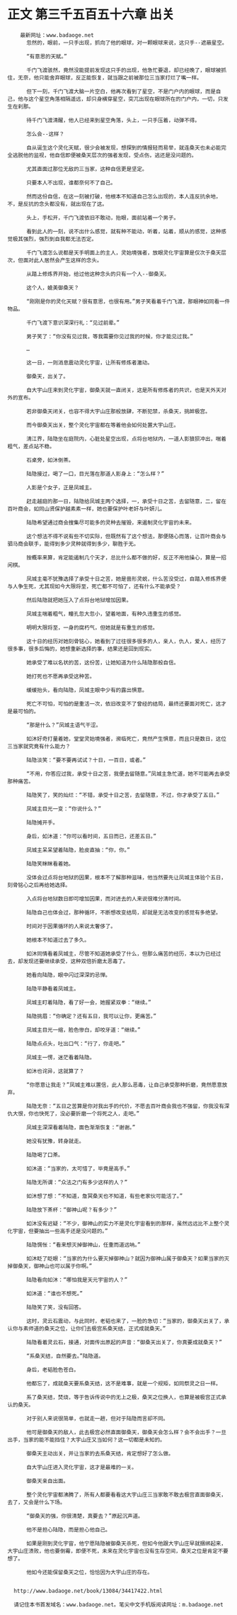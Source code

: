 # 正文 第三千五百五十六章 出关
        最新网址：www.badaoge.net
          忽然的，眼前，一只手出现，抓向了他的眼球，对一颗眼球来说，这只手--遮蔽星空。
      
          “有意思的天赋。”
      
          千门飞渡骇然，竟然没能提前发现这只手的出现，他急忙要退，却已经晚了，眼球被抓住，无奈，他只能舍弃眼球，反正能恢复，就当跟之前被那位三当家打烂了嘴一样。
      
          但下一刻，千门飞渡大脑一片空白，他再次看到了星空，不是门户内的眼球，而是自己，他与这个星空角落相隔遥远，却只身横穿星空，突兀出现在眼球所在的门户内，一切，只发生在刹那。
      
          待千门飞渡清醒，他人已经来到星空角落，头上，一只手压着，动弹不得。
      
          怎么会--这样？
      
          自从诞生这个灵化天赋，很少会被发现，想探到的情报轻而易举，就连桑天也未必能完全逃脱他的监视，他自信即便被桑天层次的强者发现，受点伤，逃还是没问题的。
      
          尤其直面过那位无敌的三当家，这种自信更是坚定。
      
          只要本人不出现，谁都奈何不了自己。
      
          然而这份自信，在这一刻被打破，他根本不知道自己怎么出现的，本人连反抗余地，不，是反抗的念头都没有，就出现在了这。
      
          头上，手松开，千门飞渡依旧不敢动，抬眼，面前站着一个男子。
      
          看到此人的一刻，说不出什么感觉，就有种不能动，听着，站着，顺从的感觉，这种感觉极其强烈，强烈到自我都无法否定。
      
          千门飞渡怎么说都是天手明面上的主人，灵始境强者，放眼灵化宇宙算是仅次于桑天层次，但面对此人居然会产生这样的念头。
      
          从踏上修炼界开始，给过他这种念头的只有一个人--御桑天。
      
          这个人，媲美御桑天？
      
          “刚刚是你的灵化天赋？很有意思，也很有用。”男子笑看着千门飞渡，那眼神如同看一件物品。
      
          千门飞渡下意识深深行礼：“见过前辈。”
      
          男子笑了：“你没有见过我，等我需要你见过我的时候，你才能见过我。”
      
          …
      
          这一日，一则消息震动灵化宇宙，让所有修炼者激动。
      
          御桑天，出关了。
      
          自大宇山庄来到灵化宇宙，御桑天就一直闭关，这是所有修炼者的共识，也是天外天对外的宣布。
      
          若非御桑天闭关，也容不得大宇山庄那般放肆，不断犯禁，杀桑天，挑衅极宫。
      
          而今御桑天出关，整个灵化宇宙都在等着他会如何处置大宇山庄。
      
          清江界，陆隐坐在庭院内，心脏处星空出现，点将台地狱内，一道人影狼狈冲出，喘着粗气，差点站不稳。
      
          石桌旁，如沐倒茶。
      
          陆隐接过，喝了一口，目光落在那道人影身上：“怎么样？”
      
          人影是个女子，正是凤城主。
      
          赶走越庭的那一日，陆隐给凤城主两个选择，一，承受十日之苦，去留随意，二，留在百叶商会，如同山贤保护越素素一样，她也要保护叶老奸与叶妍儿。
      
          陆隐希望通过商会搜集尽可能多的灵种去摧毁，来遏制灵化宇宙的未来。
      
          这个想法不得不说有些不切实际，但既然有了这个想法，那便随心而落，让百叶商会与驷马商会联手，能得到多少灵种就得到多少，聊胜于无。
      
          按概率来算，肯定能遏制几个天才，总比什么都不做的好，反正不用他操心，算是一招闲棋。
      
          凤城主毫不犹豫选择了承受十日之苦，她是兽形灵蜕，什么苦没受过，自踏入修炼界便与人争生死，尤其现如今大限将至，死亡都不可怕了，还有什么不能承受？
      
          然后陆隐就把她压入了点将台地狱增加因果。
      
          凤城主喘着粗气，瞳孔忽大忽小，望着地面，有种久违重生的感觉。
      
          明明大限将至，一身的腐朽气，但她就是有重生的感觉。
      
          这十日的经历对她刻骨铭心，她看到了过往很多很多的人，亲人，仇人，爱人，经历了很多事，很多后悔的，她想重新选择的事，结果还是回到现实。
      
          她承受了难以名状的苦，这份苦，让她知道为什么陆隐那般自信。
      
          她打死也不愿再承受这种苦。
      
          缓缓抬头，看向陆隐，凤城主眼中少有的露出惧意。
      
          死亡不可怕，可怕的是重活一次，依旧改变不了曾经的结局，最终还要面对死亡，这才是最可怕的。
      
          “那是什么？”凤城主语气干涩。
      
          如沐好奇打量着她，堂堂灵始境强者，濒临死亡，竟然产生惧意，而且只是数日，这位三当家就究竟有什么能力？
      
          陆隐淡笑：“要不要再试试？十日，一百日，或者。”
      
          “不用，你答应过我，承受十日之苦，我便去留随意。”凤城主急忙道，她不可能再去承受那种痛苦。
      
          陆隐笑了，笑的灿烂：“不错，承受十日之苦，去留随意，不过，你才承受了五日。”
      
          凤城主目光一变：“你说什么？”
      
          陆隐摊开手。
      
          身后，如沐道：“你可以看时间，五日而已，还差五日。”
      
          凤城主呆呆望着陆隐，脸皮直抽：“你，你。”
      
          陆隐笑眯眯看着她。
      
          没体会过点将台地狱的因果，根本不了解那种滋味，他当然要先让凤城主体验个五日，刻骨铭心之后再给她选择。
      
          入点将台地狱数日即可增加因果，而对进去的人来说很难分清时间。
      
          陆隐自己也体会过，那种循环，不断想改变结局，却就是无法改变的感觉有多绝望。
      
          时间对于因果循环的人来说太奢侈了。
      
          她根本不知道过去了多久。
      
          如沐同情看着凤城主，尽管不知道她承受了什么，但那么痛苦的经历，本以为已经过去，却发现还要继续承受，这种双倍折磨太恶毒了。
      
          她看向陆隐，眼中闪过深深的忌惮。
      
          陆隐平静看着凤城主。
      
          凤城主盯着陆隐，看了好一会，她握紧双拳：“继续。”
      
          陆隐挑眉：“你确定？还有五日，我可以让你，更痛苦。”
      
          凤城主目光一缩，脸色惨白，却咬牙道：“继续。”
      
          陆隐点点头，吐出口气：“行了，你走吧。”
      
          凤城主一愣，迷茫看着陆隐。
      
          如沐也诧异，这就算了？
      
          “你愿意让我走？”凤城主难以置信，此人那么恶毒，让自己承受那种折磨，竟然愿意放弃。
      
          陆隐无奈：“五日之苦算是你对我出手的代价，不愿去百叶商会我也不强留，你我没有深仇大恨，你也快死了，没必要折磨一个将死之人，走吧。”
      
          凤城主深深看着陆隐，面色渐渐恢复：“谢谢。”
      
          她没有犹豫，转身就走。
      
          陆隐喝了口茶。
      
          如沐道：“当家的，太可惜了，毕竟是高手。”
      
          陆隐无所谓：“众法之门有多少这样的人？”
      
          如沐想了想：“不知道，詹冥桑天也不知道，有些老家伙可能活了。”
      
          陆隐放下茶杯：“御神山呢？有多少？”
      
          如沐没有迟疑：“不少，御神山的实力不是灵化宇宙看到的那样，虽然远远比不上整个灵化宇宙，但要抽出一些高手还是没问题的。”
      
          陆隐惆怅：“看来想灭掉御神山，任重而道远呐。”
      
          如沐眨了眨眼：“当家的为什么要灭掉御神山？就因为御神山属于御桑天？如果当家的灭掉御桑天，御神山也可以属于你啊。”
      
          陆隐看向如沐：“哪怕我是天元宇宙的人？”
      
          如沐道：“谁也不想死。”
      
          陆隐笑了笑，没有回答。
      
          这时，灵云石震动，与此同时，老韬也来了，一脸的急切：“当家的，御桑天出关了，承认你与素师道的桑天之位，让你们去极宫系桑天结，正式成就桑天。”
      
          陆隐看着灵云石，接通，对面传出原起的声音：“御桑天出关了，你真要成就桑天？”
      
          “系桑天结，自然要去。”陆隐道。
      
          身后，老韬脸色苍白。
      
          他都忘了，成就桑天要系桑天结，这不是难事，就是一个规矩，如同祭灵之日一样。
      
          系了桑天结，焚烧，等于告诉传说中的无上之极，桑天之位换人，也算是被极宫正式承认的桑天。
      
          对于别人来说很简单，也就走一趟，但对于陆隐而言却不同。
      
          他可是御桑天的敌人，此去极宫必然直面御桑天，御桑天会怎么样？会不会出手？一旦出手，当家的能不能挡住？大宇山庄又当如何？这一切都是未知的。
      
          御桑天主动出关，并让当家的去系桑天结，肯定想好了怎么做。
      
          自大宇山庄进入灵化宇宙，这才是最难的一关。
      
          御桑天亲自出面。
      
          整个灵化宇宙都沸腾了，所有人都要看看这大宇山庄三当家敢不敢去极宫直面御桑天，去了，又会是什么下场。
      
          “御桑天的强，你很清楚，真要去？”原起沉声道。
      
          他不是担心陆隐，而是担心他自己。
      
          如果是刚到灵化宇宙，他宁愿陆隐被御桑天杀死，但如今他跟大宇山庄早就捆绑起来，大宇山庄溃败，他也要倒霉，即便不死，未来在灵化宇宙也没有生存空间，桑天之位是肯定不要想了。
      
          他如今还能保留桑天之位，恰恰因为大宇山庄的存在。
      
      
      http://www.badaoge.net/book/13084/34417422.html
      
      请记住本书首发域名：www.badaoge.net。笔尖中文手机版阅读网址：m.badaoge.net
